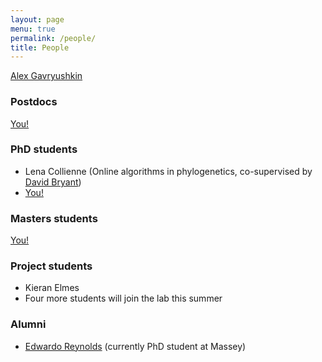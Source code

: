 ```yaml
---
layout: page
menu: true
permalink: /people/
title: People
---
```


[Alex Gavryushkin](/alex/)


### Postdocs

[You!](/opportunities/)


### PhD students

- Lena Collienne (Online algorithms in phylogenetics, co-supervised by [David Bryant](http://www.maths.otago.ac.nz/~dbryant/))
- [You!](/opportunities/)


### Masters students

[You!](/opportunities/)


### Project students

- Kieran Elmes
- Four more students will join the lab this summer


### Alumni

-  [Edwardo Reynolds](https://nz.linkedin.com/in/edwardo-reynolds) (currently PhD student at Massey)
